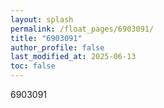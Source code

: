 ```yaml
---
layout: splash
permalink: /float_pages/6903091/
title: "6903091"
author_profile: false
last_modified_at: 2025-06-13
toc: false
---
```

 
6903091
